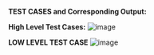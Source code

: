**TEST CASES and Corresponding Output:**

**High Level Test Cases:**
![image](https://user-images.githubusercontent.com/101978434/168115438-e742ab58-efe8-4785-81ed-86c6c4b91142.png)


**LOW LEVEL TEST CASE**
![image](https://user-images.githubusercontent.com/101978434/168117619-4b2b85e7-9fff-45fc-a164-b14e2bdb10d3.png)
